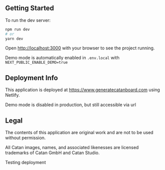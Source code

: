## Getting Started

To run the dev server:

```bash
npm run dev
# or
yarn dev
```

Open [http://localhost:3000](http://localhost:3000) with your browser to see the project running.

Demo mode is automatically enabled in `.env.local` with `NEXT_PUBLIC_ENABLE_DEMO=true`


## Deployment Info

This application is deployed at https://www.generatecatanboard.com using Netlify.

Demo mode is disabled in production, but still accessible via url

## Legal

The contents of this application are original work and are not to be used without permission.

All Catan images, names, and associated likenesses are licensed trademarks of Catan GmbH and Catan Studio.

Testing deployment
